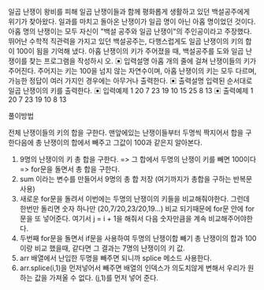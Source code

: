 일곱 난쟁이
왕비를 피해 일곱 난쟁이들과 함께 평화롭게 생활하고 있던 백설공주에게 위기가 찾아왔다.
일과를 마치고 돌아온 난쟁이가 일곱 명이 아닌 아홉 명이었던 것이다.
아홉 명의 난쟁이는 모두 자신이 "백설 공주와 일곱 난쟁이"의 주인공이라고 주장했다. 뛰어난
수학적 직관력을 가지고 있던 백설공주는, 다행스럽게도 일곱 난쟁이의 키의 합이 100이 됨을
기억해 냈다.
아홉 난쟁이의 키가 주어졌을 때, 백설공주를 도와 일곱 난쟁이를 찾는 프로그램을 작성하시
오.
▣ 입력설명
아홉 개의 줄에 걸쳐 난쟁이들의 키가 주어진다. 주어지는 키는 100을 넘지 않는 자연수이며,
아홉 난쟁이의 키는 모두 다르며, 가능한 정답이 여러 가지인 경우에는 아무거나 출력한다.
▣ 출력설명
입력된 순서대로 일곱 난쟁이의 키를 출력한다.
▣ 입력예제 1
20 7 23 19 10 15 25 8 13
▣ 출력예제 1
20 7 23 19 10 8 13

풀이방법

전체 난쟁이들의 키의 합을 구한다. 맨앞에있는 난쟁이들부터
두명씩 짝지어서 합을 구한다음에 총 난쟁이의 합에서 빼주고 그값이 100과 같은지 알아본다.

1. 9명의 난쟁이의 키 총 합을 구한다.
   => 그 합에서 두명의 난쟁이 키를 빼면 100이다
   => for문을 돌면서 총 합을 구한다.
2. sum 이라는 변수를 만들어서 9명의 총 합 저장 (여기까지가 총합을 구하는 반복문 사용)
3. 새로운 for문을 돌려서 이번에는 두명의 난쟁이의
   키들을 비교해줘야한다. 그런데 한번만 돌리면 숫자 하나만 (20,7/20,23/20,19...)
   비교 되기때문에 for문 안에 for문을 또 넣어준다. 여기서 j = i + 1을 해줘서 다음 숫자만큼을 계속 비교해주어야한다.
4. 두번째 for문을 돌면서 if문을 사용하여
   두명의 난쟁이합 빼기 총 난쟁이의 합과 100이랑 비교 했을때,
   같다면 그 결과는 7명의 난쟁이의 키 값.
5. arr 배열에서 난입한 두명을 빼주면 되니까 splice 메소드 사용한다.
6. arr.splice(i,1)을 먼저넣어서 빼주면 배열의 인덱스가 의도치않게 변해서 우리가 원하는
   값을 가져올 수 없다. (j,1)를 먼저 넣어 준다.
